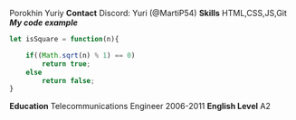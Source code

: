 Porokhin Yuriy
**Contact**
Discord: Yuri (@MartiP54)
**Skills**
HTML,CSS,JS,Git
***My code example***
```javascript
let isSquare = function(n){

	if((Math.sqrt(n) % 1) == 0)
		return true;
	else
		return false;
}
```
**Education**
Telecommunications Engineer
2006-2011
**English Level**
A2 

